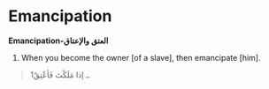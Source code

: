 Emancipation
============

**Emancipation-العتق والإعتاق**

1. When you become the owner [of a slave], then emancipate [him].

> 1ـ إذا مَلَكْتَ فَأعْتِقْ.


